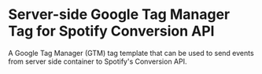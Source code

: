 # Server-side Google Tag Manager Tag for Spotify Conversion API

A Google Tag Manager (GTM) tag template that can be used to send events from server side container to Spotify's Conversion API.